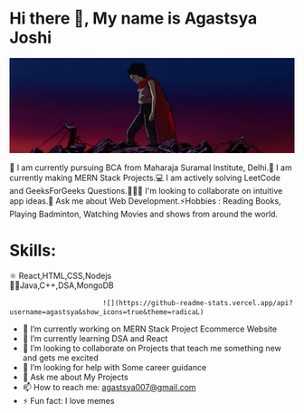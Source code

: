 # Hi there 👋, My name is Agastsya Joshi

![](https://github.com/Agastsya/agastsya/blob/main/giphyresize.gif)

🏫 I am currently pursuing BCA from Maharaja Suramal Institute, Delhi.📱 I am currently making MERN Stack Projects.💻 I am actively solving LeetCode and GeeksForGeeks Questions.🧑‍🤝‍🧑 I'm looking to collaborate on intuitive app ideas.💭 Ask me about Web Development.⚡Hobbies : Reading Books, Playing Badminton, Watching Movies and shows from around the world.


# Skills:
⚛ React,HTML,CSS,Nodejs                   
👩‍💻Java,C++,DSA,MongoDB

                           ![](https://github-readme-stats.vercel.app/api?username=agastsya&show_icons=true&theme=radicaL)   


- 🔭 I’m currently working on MERN Stack Project Ecommerce Website 
- 🌱 I’m currently learning DSA and React 
- 👯 I’m looking to collaborate on Projects that teach me something new and gets me excited 
- 🤔 I’m looking for help with Some career guidance 
- 💬 Ask me about My Projects 
- 📫 How to reach me: agastsya007@gmail.com 
- ⚡ Fun fact: I love memes 

